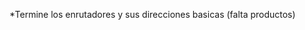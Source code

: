 <!--**! Bruno -->

<!--**? Mateo -->
*Termine los enrutadores y sus direcciones basicas (falta productos)
<!--**TODO Nicklas -->

<!--*** Tomy -->
